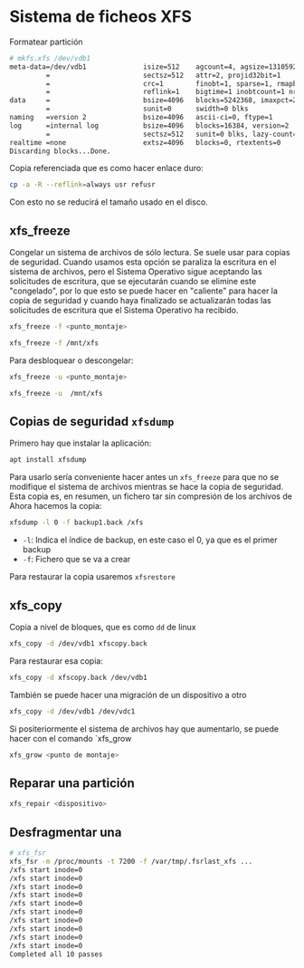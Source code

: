 # Sistema de ficheos XFS

Formatear partición
```bash
# mkfs.xfs /dev/vdb1 
meta-data=/dev/vdb1              isize=512    agcount=4, agsize=1310592 blks
         =                       sectsz=512   attr=2, projid32bit=1
         =                       crc=1        finobt=1, sparse=1, rmapbt=0
         =                       reflink=1    bigtime=1 inobtcount=1 nrext64=0
data     =                       bsize=4096   blocks=5242368, imaxpct=25
         =                       sunit=0      swidth=0 blks
naming   =version 2              bsize=4096   ascii-ci=0, ftype=1
log      =internal log           bsize=4096   blocks=16384, version=2
         =                       sectsz=512   sunit=0 blks, lazy-count=1
realtime =none                   extsz=4096   blocks=0, rtextents=0
Discarding blocks...Done.
```

Copia referenciada que es como hacer enlace duro:
```bash
cp -a -R --reflink=always usr refusr
```
Con esto no se reducirá el tamaño usado en el disco.

## xfs_freeze
Congelar un sistema de archivos de sólo lectura. Se suele usar para copias de seguridad.
Cuando usamos esta opción se paraliza la escritura en el sistema de archivos, pero el Sistema Operativo sigue aceptando las solicitudes de escritura, que se ejecutarán cuando se elimine este "congelado", por lo que esto se puede hacer en "caliente" para hacer la copia de seguridad y cuando haya finalizado se actualizarán todas las solicitudes de escritura que el Sistema Operativo ha recibido.
```bash
xfs_freeze -f <punto_montaje>
```
```bash
xfs_freeze -f /mnt/xfs
```

Para desbloquear o descongelar:
```bash
xfs_freeze -u <punto_montaje>
```
```bash
xfs_freeze -u  /mnt/xfs
```

## Copias de seguridad `xfsdump`
Primero hay que instalar la aplicación:
```bash
apt install xfsdump
```

Para usarlo sería conveniente hacer antes un `xfs_freeze` para que no se modifique el sistema de archivos mientras se hace la copia de seguridad. Esta copia es, en resumen, un fichero tar sin compresión de los archivos de 
Ahora hacemos la copia:
```bash
xfsdump -l 0 -f backup1.back /xfs
```
* `-l`: Indica el índice de backup, en este caso el 0, ya que es el primer backup
* `-f`: Fichero que se va a crear

Para restaurar la copia usaremos `xfsrestore`

## xfs_copy
Copia a nivel de bloques, que es como `dd` de linux
```bash
xfs_copy -d /dev/vdb1 xfscopy.back
```

Para restaurar esa copia:
```bash
xfs_copy -d xfscopy.back /dev/vdb1
```

También se puede hacer una migración de un dispositivo a otro
```bash
xfs_copy -d /dev/vdb1 /dev/vdc1
```
Si positeriormente el sistema de archivos hay que aumentarlo, se puede hacer con el comando `xfs_grow
```bash
xfs_grow <punto de montaje>
```

## Reparar una partición
```bash
xfs_repair <dispositivo>
```
## Desfragmentar una
```bash
# xfs_fsr 
xfs_fsr -m /proc/mounts -t 7200 -f /var/tmp/.fsrlast_xfs ...
/xfs start inode=0
/xfs start inode=0
/xfs start inode=0
/xfs start inode=0
/xfs start inode=0
/xfs start inode=0
/xfs start inode=0
/xfs start inode=0
/xfs start inode=0
/xfs start inode=0
Completed all 10 passes
```
